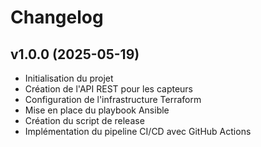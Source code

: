 # Changelog

## v1.0.0 (2025-05-19)

- Initialisation du projet
- Création de l'API REST pour les capteurs
- Configuration de l'infrastructure Terraform
- Mise en place du playbook Ansible
- Création du script de release
- Implémentation du pipeline CI/CD avec GitHub Actions
